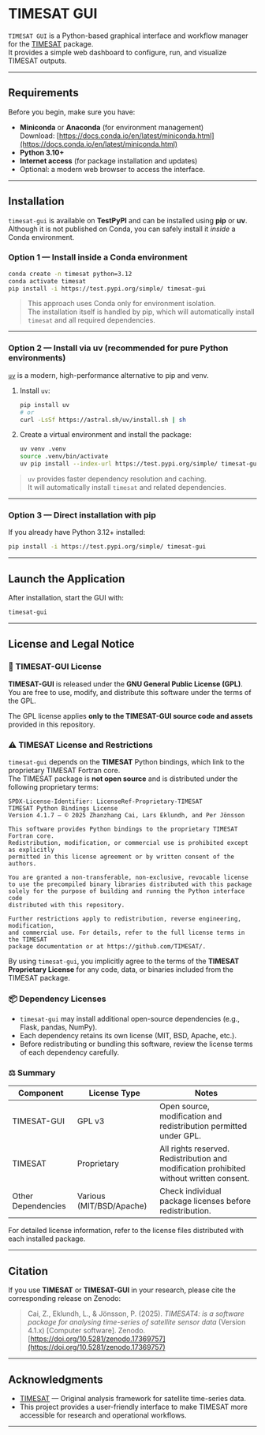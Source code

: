 # TIMESAT GUI

`TIMESAT GUI` is a Python-based graphical interface and workflow manager for the [TIMESAT](https://test.pypi.org/project/timesat/) package.  
It provides a simple web dashboard to configure, run, and visualize TIMESAT outputs.

---

## Requirements

Before you begin, make sure you have:

- **Miniconda** or **Anaconda** (for environment management)  
  Download: [https://docs.conda.io/en/latest/miniconda.html](https://docs.conda.io/en/latest/miniconda.html)
- **Python 3.10+**
- **Internet access** (for package installation and updates)
- Optional: a modern web browser to access the interface.

---

## Installation

`timesat-gui` is available on **TestPyPI** and can be installed using **pip** or **uv**.  
Although it is not published on Conda, you can safely install it *inside* a Conda environment.

### Option 1 — Install inside a Conda environment

```bash
conda create -n timesat python=3.12
conda activate timesat
pip install -i https://test.pypi.org/simple/ timesat-gui
```

> This approach uses Conda only for environment isolation.  
> The installation itself is handled by pip, which will automatically install `timesat` and all required dependencies.

---

### Option 2 — Install via uv (recommended for pure Python environments)

[`uv`](https://github.com/astral-sh/uv) is a modern, high-performance alternative to pip and venv.

1. Install `uv`:

   ```bash
   pip install uv
   # or
   curl -LsSf https://astral.sh/uv/install.sh | sh
   ```

2. Create a virtual environment and install the package:

   ```bash
   uv venv .venv
   source .venv/bin/activate
   uv pip install --index-url https://test.pypi.org/simple/ timesat-gui
   ```

> `uv` provides faster dependency resolution and caching.  
> It will automatically install `timesat` and related dependencies.

---

### Option 3 — Direct installation with pip

If you already have Python 3.12+ installed:

```bash
pip install -i https://test.pypi.org/simple/ timesat-gui
```

---

## Launch the Application

After installation, start the GUI with:

```bash
timesat-gui
```

---

## License and Legal Notice

### 🧾 TIMESAT-GUI License

**TIMESAT-GUI** is released under the **GNU General Public License (GPL)**.  
You are free to use, modify, and distribute this software under the terms of the GPL.

The GPL license applies **only to the TIMESAT-GUI source code and assets** provided in this repository.

### ⚠️ TIMESAT License and Restrictions

`timesat-gui` depends on the **TIMESAT** Python bindings, which link to the proprietary TIMESAT Fortran core.  
The TIMESAT package is **not open source** and is distributed under the following proprietary terms:

```
SPDX-License-Identifier: LicenseRef-Proprietary-TIMESAT
TIMESAT Python Bindings License
Version 4.1.7 — © 2025 Zhanzhang Cai, Lars Eklundh, and Per Jönsson

This software provides Python bindings to the proprietary TIMESAT Fortran core.
Redistribution, modification, or commercial use is prohibited except as explicitly
permitted in this license agreement or by written consent of the authors.

You are granted a non-transferable, non-exclusive, revocable license 
to use the precompiled binary libraries distributed with this package 
solely for the purpose of building and running the Python interface code 
distributed with this repository.

Further restrictions apply to redistribution, reverse engineering, modification,
and commercial use. For details, refer to the full license terms in the TIMESAT
package documentation or at https://github.com/TIMESAT/.
```

By using `timesat-gui`, you implicitly agree to the terms of the **TIMESAT Proprietary License** for any code, data, or binaries included from the TIMESAT package.

### 📦 Dependency Licenses

- `timesat-gui` may install additional open-source dependencies (e.g., Flask, pandas, NumPy).  
- Each dependency retains its own license (MIT, BSD, Apache, etc.).  
- Before redistributing or bundling this software, review the license terms of each dependency carefully.

### ⚖️ Summary

| Component        | License Type | Notes |
|------------------|--------------|-------|
| TIMESAT-GUI      | GPL v3       | Open source, modification and redistribution permitted under GPL. |
| TIMESAT          | Proprietary  | All rights reserved. Redistribution and modification prohibited without written consent. |
| Other Dependencies | Various (MIT/BSD/Apache) | Check individual package licenses before redistribution. |

For detailed license information, refer to the license files distributed with each installed package.

---

## Citation

If you use **TIMESAT** or **TIMESAT-GUI** in your research, please cite the corresponding release on Zenodo:

> Cai, Z., Eklundh, L., & Jönsson, P. (2025). *TIMESAT4:  is a software package for analysing time-series of satellite sensor data* (Version 4.1.x) [Computer software]. Zenodo.   
> [https://doi.org/10.5281/zenodo.17369757](https://doi.org/10.5281/zenodo.17369757)

---

## Acknowledgments

- [TIMESAT](https://www.nateko.lu.se/TIMESAT) — Original analysis framework for satellite time-series data.  
- This project provides a user-friendly interface to make TIMESAT more accessible for research and operational workflows.

---

